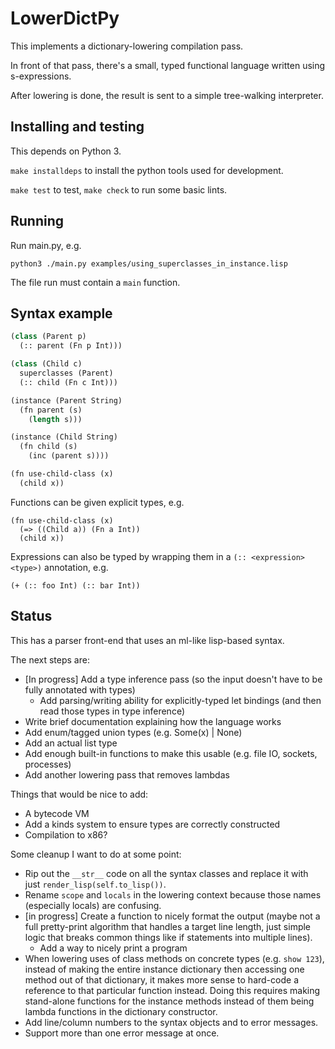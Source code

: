 # LowerDictPy

This implements a dictionary-lowering compilation pass.

In front of that pass, there's a small, typed functional language written using s-expressions.

After lowering is done, the result is sent to a simple tree-walking interpreter.

## Installing and testing

This depends on Python 3.

`make installdeps` to install the python tools used for development.

`make test` to test, `make check` to run some basic lints.

## Running

Run main.py, e.g.

    python3 ./main.py examples/using_superclasses_in_instance.lisp


The file run must contain a `main` function.

## Syntax example

```lisp
(class (Parent p)
  (:: parent (Fn p Int)))

(class (Child c)
  superclasses (Parent)
  (:: child (Fn c Int)))

(instance (Parent String)
  (fn parent (s)
    (length s)))

(instance (Child String)
  (fn child (s)
    (inc (parent s))))

(fn use-child-class (x)
  (child x))
```

Functions can be given explicit types, e.g.


```
(fn use-child-class (x)
  (=> ((Child a)) (Fn a Int))
  (child x))
```

Expressions can also be typed by wrapping them in a `(:: <expression> <type>)` annotation, e.g.

```
(+ (:: foo Int) (:: bar Int))
```


## Status

This has a parser front-end that uses an ml-like lisp-based syntax.

The next steps are:

- [In progress] Add a type inference pass (so the input doesn't have to be fully annotated with types)
    - Add parsing/writing ability for explicitly-typed let bindings (and then read those types in
      type inference)
- Write brief documentation explaining how the language works
- Add enum/tagged union types (e.g. Some(x) | None)
- Add an actual list type
- Add enough built-in functions to make this usable (e.g. file IO, sockets, processes)
- Add another lowering pass that removes lambdas

Things that would be nice to add:

- A bytecode VM
- Add a kinds system to ensure types are correctly constructed
- Compilation to x86?

Some cleanup I want to do at some point:

- Rip out the `__str__` code on all the syntax classes and replace it with just
  `render_lisp(self.to_lisp())`.
- Rename `scope` and `locals` in the lowering context because those names (especially locals) are
  confusing.
- [in progress] Create a function to nicely format the output (maybe not a full pretty-print
  algorithm that handles a target line length, just simple logic that breaks common things like if
  statements into multiple lines).
    - Add a way to nicely print a program
- When lowering uses of class methods on concrete types (e.g. `show 123`), instead of making the
  entire instance dictionary then accessing one method out of that dictionary, it makes more sense
  to hard-code a reference to that particular function instead. Doing this requires making
  stand-alone functions for the instance methods instead of them being lambda functions in the
  dictionary constructor.
- Add line/column numbers to the syntax objects and to error messages.
- Support more than one error message at once.
